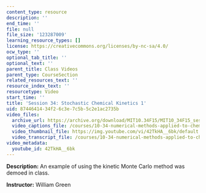 ```yaml
---
content_type: resource
description: ''
end_time: ''
file: null
file_size: '123287009'
learning_resource_types: []
license: https://creativecommons.org/licenses/by-nc-sa/4.0/
ocw_type: ''
optional_tab_title: ''
optional_text: ''
parent_title: Class Videos
parent_type: CourseSection
related_resources_text: ''
resource_index_text: ''
resourcetype: Video
start_time: ''
title: 'Session 34: Stochastic Chemical Kinetics 1'
uid: 87446414-34f2-6c3e-7c5b-5c2e1ac2735b
video_files:
  archive_url: https://archive.org/download/MIT10.34F15/MIT10_34F15_ses34_300k.mp4
  video_captions_file: /courses/10-34-numerical-methods-applied-to-chemical-engineering-fall-2015/93f1bee5e9a45e6987d524b7e4c55fbd_42TkHA__6bk.vtt
  video_thumbnail_file: https://img.youtube.com/vi/42TkHA__6bk/default.jpg
  video_transcript_file: /courses/10-34-numerical-methods-applied-to-chemical-engineering-fall-2015/c15fb3879bc91b7f9f7b194335bb8f33_42TkHA__6bk.pdf
video_metadata:
  youtube_id: 42TkHA__6bk
---
```


**Description:** An example of using the kinetic Monte Carlo method was demoed in class.

**Instructor:** William Green

